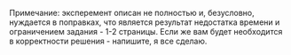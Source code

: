 Примечание:
эксперемент описан не полностью и, безусловно, нуждается в поправках, что является результат недостатка времени и ограничением задания - 1-2 страницы. Если же вам будет необходится в корректности решения - напишите, я все сделаю.
